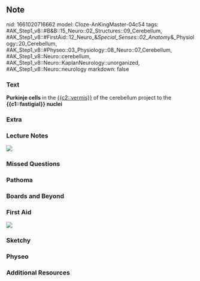 ## Note
nid: 1661020716662
model: Cloze-AnKingMaster-04c54
tags: #AK_Step1_v8::#B&B::15_Neuro::02_Structures::09_Cerebellum, #AK_Step1_v8::#FirstAid::12_Neuro_&_Special_Senses::02_Anatomy_&_Physiology::20_Cerebellum, #AK_Step1_v8::#Physeo::03_Physiology::08_Neuro::07_Cerebellum, #AK_Step1_v8::Neuro::cerebellum, #AK_Step1_v8::Neuro::KaplanNeurology::unorganized, #AK_Step1_v8::Neuro::neurology
markdown: false

### Text
<div>
  <div>
    <b>Purkinje cells</b> in the <u>{{c2::vermis}}</u> of the
    cerebellum project to the <b>{{c1::fastigial}} nuclei</b>
  </div>
</div>

### Extra


### Lecture Notes
<img src="43.png">

### Missed Questions


### Pathoma


### Boards and Beyond


### First Aid
<img src="tmpES3I_l.png">

### Sketchy


### Physeo


### Additional Resources

